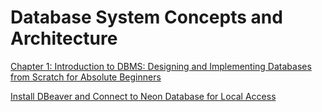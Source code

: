 # Database System Concepts and Architecture

[Chapter 1: Introduction to DBMS: Designing and Implementing Databases from Scratch for Absolute Beginners](https://www.amazon.com/Introduction-DBMS-Designing-Implementing-Databases/dp/9355510268)

[Install DBeaver and Connect to Neon Database for Local Access](https://dbeaver.io/download/)